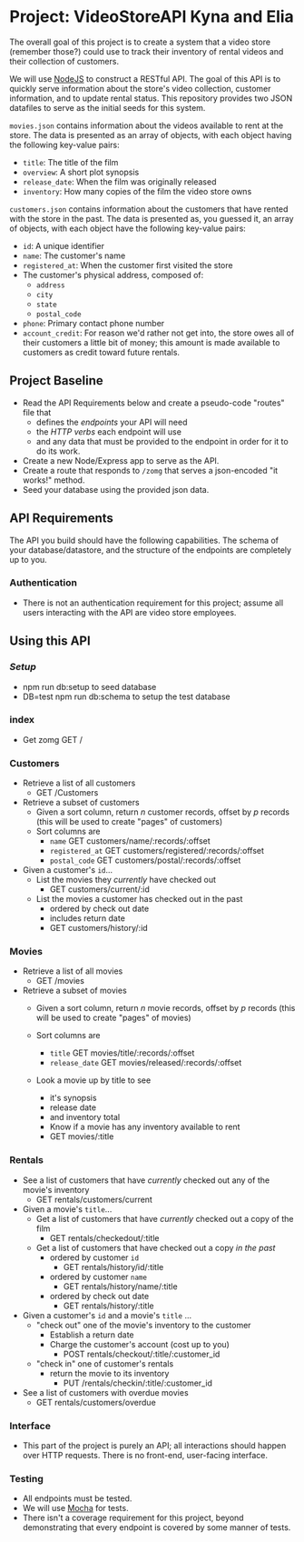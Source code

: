 # Project: VideoStoreAPI Kyna and Elia

The overall goal of this project is to create a system that a video store (remember those?) could use to track their inventory of rental videos and their collection of customers.

We will use [NodeJS](https://nodejs.org/en/) to construct a RESTful API. The goal of this API is to quickly serve information about the store's video collection, customer information, and to update rental status. This repository provides two JSON datafiles to serve as the initial seeds for this system.

`movies.json` contains information about the videos available to rent at the store. The data is presented as an array of objects, with each object having the following key-value pairs:

- `title`: The title of the film
- `overview`: A short plot synopsis
- `release_date`: When the film was originally released
- `inventory`: How many copies of the film the video store owns

`customers.json` contains information about the customers that have rented with the store in the past. The data is presented as, you guessed it, an array of objects, with each object have the following key-value pairs:

- `id`: A unique identifier
- `name`: The customer's name
- `registered_at`: When the customer first visited the store
- The customer's physical address, composed of:
  - `address`
  - `city`
  - `state`
  - `postal_code`
- `phone`: Primary contact phone number
- `account_credit`: For reason we'd rather not get into, the store owes all of their customers a little bit of money; this amount is made available to customers as credit toward future rentals.

## Project Baseline

- Read the API Requirements below and create a pseudo-code "routes" file that
  - defines the _endpoints_ your API will need
  - the _HTTP verbs_ each endpoint will use
  - and any data that must be provided to the endpoint in order for it to do its work.
- Create a new Node/Express app to serve as the API.
- Create a route that responds to `/zomg` that serves a json-encoded "it works!" method.
- Seed your database using the provided json data.

## API Requirements

The API you build should have the following capabilities. The schema of your database/datastore, and the structure of the endpoints are completely up to you.

### Authentication
- There is not an authentication requirement for this project; assume all users interacting with the API are video store employees.


## Using this API

### _Setup_
- npm run db:setup to seed database
- DB=test npm run db:schema to setup the test database

### index
- Get zomg GET /

### Customers
- Retrieve a list of all customers
  - GET /Customers
- Retrieve a subset of customers
  - Given a sort column, return _n_ customer records, offset by _p_ records (this will be used to create "pages" of customers)
  - Sort columns are
    - `name` GET customers/name/:records/:offset
    - `registered_at` GET customers/registered/:records/:offset
    - `postal_code` GET customers/postal/:records/:offset
- Given a customer's `id`...
  - List the movies they _currently_ have checked out
    - GET customers/current/:id
  - List the movies a customer has checked out in the past
    - ordered by check out date
    - includes return date
    - GET customers/history/:id

### Movies
- Retrieve a list of all movies
  - GET /movies
- Retrieve a subset of movies
  - Given a sort column, return _n_ movie records, offset by _p_ records (this will be used to create "pages" of movies)
  - Sort columns are
    - `title` GET movies/title/:records/:offset
    - `release_date` GET movies/released/:records/:offset

  - Look a movie up by title to see
    - it's synopsis
    - release date
    - and inventory total
    - Know if a movie has any inventory available to rent
    - GET movies/:title

### Rentals

- See a list of customers that have _currently_ checked out any of the movie's inventory
  - GET rentals/customers/current
- Given a movie's `title`...
  - Get a list of customers that have _currently_ checked out a copy of the film
    - GET rentals/checkedout/:title
  - Get a list of customers that have checked out a copy _in the past_
    - ordered by customer `id`
      - GET rentals/history/id/:title
    - ordered by customer `name`
      - GET rentals/history/name/:title
    - ordered by check out date
      - GET rentals/history/:title
- Given a customer's `id` and a movie's `title` ...
  - "check out" one of the movie's inventory to the customer
    - Establish a return date
    - Charge the customer's account (cost up to you)
      - POST rentals/checkout/:title/:customer_id
  - "check in" one of customer's rentals
    - return the movie to its inventory
      - PUT /rentals/checkin/:title/:customer_id
- See a list of customers with overdue movies
  - GET rentals/customers/overdue

### Interface
- This part of the project is purely an API; all interactions should happen over HTTP requests. There is no front-end, user-facing interface.

### Testing
- All endpoints must be tested.
- We will use [Mocha](https://mochajs.org/) for tests.
- There isn't a coverage requirement for this project, beyond demonstrating that every endpoint is covered by some manner of tests.
